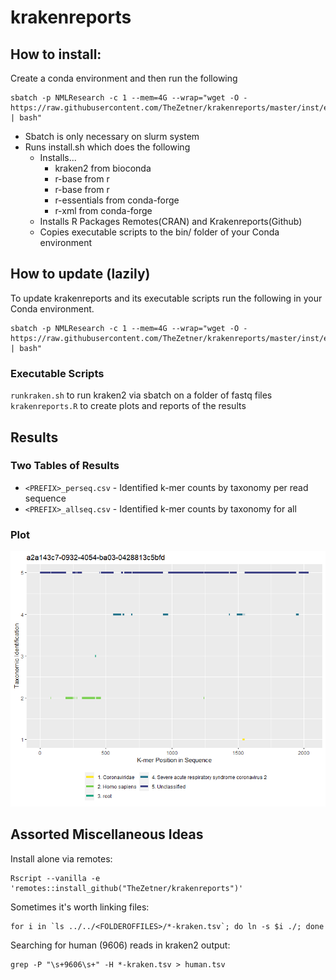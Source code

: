 # krakenreports

## How to install: 

Create a conda environment and then run the following

```
sbatch -p NMLResearch -c 1 --mem=4G --wrap="wget -O - https://raw.githubusercontent.com/TheZetner/krakenreports/master/inst/exec/install.sh | bash"
```
* Sbatch is only necessary on slurm system
* Runs install.sh which does the following
    * Installs...
        * kraken2 from bioconda
        * r-base from r
        * r-base from r
        * r-essentials from conda-forge
        * r-xml from conda-forge
    * Installs R Packages Remotes(CRAN) and Krakenreports(Github)
    * Copies executable scripts to the bin/ folder of your Conda environment

## How to update (lazily)

To update krakenreports and its executable scripts run the following in your Conda environment. 

```
sbatch -p NMLResearch -c 1 --mem=4G --wrap="wget -O - https://raw.githubusercontent.com/TheZetner/krakenreports/master/inst/exec/update.sh | bash"
```

### Executable Scripts

`runkraken.sh` to run kraken2 via sbatch on a folder of fastq files  
`krakenreports.R` to create plots and reports of the results  



## Results

### Two Tables of Results
 * `<PREFIX>_perseq.csv` - Identified k-mer counts by taxonomy per read sequence
 * `<PREFIX>_allseq.csv` - Identified k-mer counts by taxonomy for all

### Plot

![](./images/exampleplot.png)

## Assorted Miscellaneous Ideas

Install alone via remotes:
```
Rscript --vanilla -e 'remotes::install_github("TheZetner/krakenreports")'
```


Sometimes it's worth linking files:
```
for i in `ls ../../<FOLDEROFFILES>/*-kraken.tsv`; do ln -s $i ./; done
```
 
Searching for human (9606) reads in kraken2 output:
```
grep -P "\s+9606\s+" -H *-kraken.tsv > human.tsv
```
